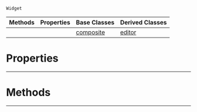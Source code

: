  `Widget`

|Methods|Properties|Base Classes|Derived Classes|
|---|---|---|---|
| | |[composite](composite.md)|[editor](editor.md)|


 #  Properties


---  
 #  Methods


---  
 

 